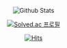 <!--
**HoyeonYu/HoyeonYu** is a ✨ _special_ ✨ repository because its `README.md` (this file) appears on your GitHub profile.

Here are some ideas to get you started:

- 🔭 I’m currently working on ...
- 🌱 I’m currently learning ...
- 👯 I’m looking to collaborate on ...
- 🤔 I’m looking for help with ...
- 💬 Ask me about ...
- 📫 How to reach me: ...
- 😄 Pronouns: ...
- ⚡ Fun fact: ...
-->

<div align="center">  
  
  ![Github Stats](https://github-readme-stats.vercel.app/api?username=HoyeonYu&show_icons=true)  
  
  [![Solved.ac
  프로필](http://mazassumnida.wtf/api/v2/generate_badge?boj=ghdus819)](https://solved.ac/ghdus819)  

  [![Hits](https://hits.seeyoufarm.com/api/count/incr/badge.svg?url=https%3A%2F%2Fgithub.com%2FHoyeonYu&count_bg=%23B46AFF&title_bg=%23000000&icon=github.svg&icon_color=%23FFFFFF&title=Visited&edge_flat=false)](https://hits.seeyoufarm.com)
  
</div>  
